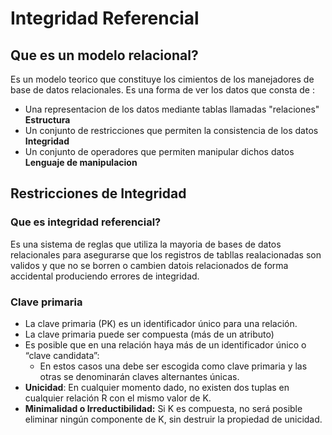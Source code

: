 # Integridad  Referencial

## Que es un modelo relacional?
Es un modelo teorico que constituye los cimientos de los manejadores de base de datos relacionales.
Es una forma de ver los datos que consta de :
- Una representacion de los datos mediante tablas llamadas "relaciones" **Estructura**
- Un conjunto de restricciones que permiten la consistencia de los datos **Integridad**
- Un conjunto de operadores que permiten manipular dichos datos **Lenguaje de manipulacion**

## Restricciones de Integridad
### Que es integridad referencial?
Es una sistema de reglas que utiliza la mayoria de bases de datos relacionales para asegurarse que los registros de tabllas realacionadas son validos y que no se borren o cambien datois relacionados de forma accidental produciendo errores de integridad.

### Clave primaria
- La clave primaria (PK) es un identificador único para una relación.
- La clave primaria puede ser compuesta (más de un atributo)
- Es posible que en una relación haya más de un identificador único o “clave candidata”: 
	- En estos casos una debe ser escogida como clave primaria y las otras se denominarán claves alternantes únicas.
- **Unicidad**: En cualquier momento dado, no existen dos tuplas en cualquier relación R con el mismo valor de K.
- **Minimalidad o Irreductibilidad:** Si K es compuesta, no será posible eliminar ningún componente de K, sin destruir la propiedad de unicidad.